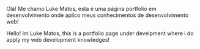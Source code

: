 Olá! Me chamo Luke Matos, esta é uma página portfolio em desenvolvimento onde aplico meus conhecimentos de desenvolvimento web!

Hello! Im Luke Matos, this is a portfolio page under develpment where i do apply my web development knowledges!

